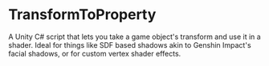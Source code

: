# TransformToProperty
A Unity C# script that lets you take a game object's transform and use it in a shader. Ideal for things like SDF based shadows akin to Genshin Impact's facial shadows, or for custom vertex shader effects.
